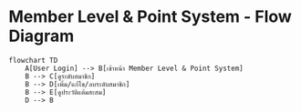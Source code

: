 # Member Level & Point System - Flow Diagram

```mermaid
flowchart TD
    A[User Login] --> B[เข้าหน้า Member Level & Point System]
    B --> C[ดูระดับสมาชิก]
    B --> D[เพิ่ม/แก้ไข/ลบระดับสมาชิก]
    B --> E[ดูประวัติแต้มสะสม]
    D --> B
```
